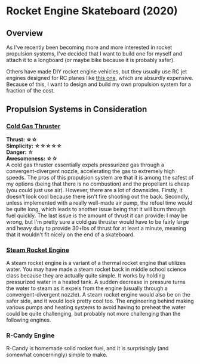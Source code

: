 # Rocket Engine Skateboard (2020)

## Overview  
As I've recently been becoming more and more interested in rocket propulsion systems, I've decided that I want to build one for myself and attach it to a longboard (or maybe bike because it is probably safer).

Others have made DIY rocket engine vehicles, but they usually use RC jet engines designed for RC planes like [this one](https://www.dreamworksrc.com/catalog/product/view/id/1434/s/jetcat-p100-rx-22-lbs-thrust-rc-turbine-engine/category/75/), which are absurdly expensive. Because of this, I want to design and build my own propulsion system for a fraction of the cost.

## Propulsion Systems in Consideration  
### [Cold Gas Thruster](https://en.wikipedia.org/wiki/Cold_gas_thruster#/media/File:Cold_gas_thruster_diagram.png)  
**Thrust: ☆☆**  
**Simplicity: ☆☆☆☆☆**  
**Danger: ☆**  
**Awesomeness: ☆☆**  
A cold gas thruster essentially expels pressurized gas through a convergent-divergent nozzle, accelerating the gas to extremely high speeds. The pros of this propulsion system are that it is among the safest of my options (being that there is no combustion) and the propellant is cheap (you could just use air). However, there are a lot of downsides. Firstly, it doesn't look cool because there isn't fire shooting out the back. Secondly, unless implemented with a really well-made air pump, the refuel time would be quite long, which leads to another issue being that it will burn through fuel quickly. The last issue is the amount of thrust it can provide: I may be wrong, but I'm pretty sure a cold gas thruster would have to be fairly large and heavy duty to provide 30+lbs of thrust for at least a minute, meaning that it wouldn't fit nicely on the end of a skateboard.

### [Steam Rocket Engine](https://en.wikipedia.org/wiki/Steam_rocket) 
A steam rocket engine is a variant of a thermal rocket engine that utilizes water. You may have made a steam rocket back in middle school science class because they are actually quite simple. It works by holding pressurized water in a heated tank. A sudden decrease in pressure turns the water to steam as it expels from the engine (usually through a convergent-divergent nozzle). A steam rocket engine would also be on the safer side, and it would look pretty cool too. The engineering behind making various pumps and heating systems to avoid having to preheat the water could be quite challenging, but probably not more challenging than the following engines.

### R-Candy Engine  
R-Candy is homemade solid rocket fuel, and it is surprisingly (and somewhat concerningly) simple to make.

